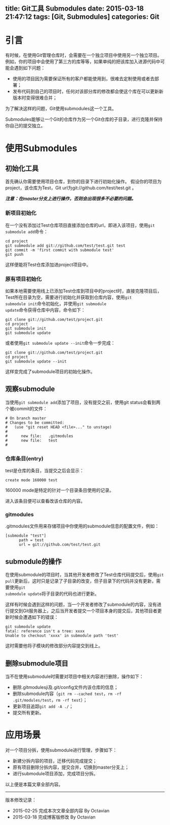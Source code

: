 title: Git工具 Submodules
date: 2015-03-18 21:47:12
tags: [Git, Submodules]
categories: Git
---

# 引言

有时候，在使用Git管理仓库时，会需要在一个独立项目中使用另一个独立项目。例如，你的项目中会使用了第三方的库等等，如果单纯的把该库加入进源代码中可能会遇到如下问题：

+ 使用的项目因为需要保证所有的客户都能使用到，很难去定制使用或者去部署；
+ 发布代码到自己的项目时，任何对该部分库的修改都会使这个库在可以更新新版本时变得很难合并；

为了解决这样的问题，Git使用submodules这一个工具。

Submodules能够让一个Git的仓库作为另一个Git仓库的子目录，进行克隆并保持你自己的提交独立。

# 使用Submodules

## 初始化工具
首先确认你需要使用项目仓库，到你的目录下进行初始化操作。
假设你的项目为project，该仓库为Test，Git url为git://github.com/test/test.git 。

***注意：在master分支上进行操作，否则会出现很多不必要的问题。***

### 新项目初始化
在一个没有添加过Test仓库项目直接添加仓库的url，即进入该项目，使用<code>git submodule add</code>命令：

```
cd project
git submodule add git://github.com/test/test.git test
git commit -m 'first commit with submodule test'
git push
```

这样便能将Test仓库添加进project项目中。

### 原有项目初始化
如果本地需要使用线上已添加Test仓库到项目中的project时，直接克隆项目后，Test所在目录为空，需要进行初始化并获取到仓库内容，使用<code>git submodule init</code>命令初始化，并使用<code>git submodule update</code>命令获得仓库中内容，命令如下：

```
git clone git://github.com/test/project.git
cd project
git submodule init
git submodule update
```
或者使用<code>git submodule update --init</code>命令一步完成：

```
git clone git://github.com/test/project.git
cd project
git submodule update --init
```

这样变完成了submodule项目的初始化操作。

## 观察submodule
当使用<code>git submodule add</code>添加了项目，没有提交之前，使用git status会看到两个被commit的文件：

```
# On branch master
# Changes to be committed:
#   (use "git reset HEAD <file>..." to unstage)
#
#      new file:   .gitmodules
#      new file:   test
#
```

### 仓库条目(entry)
test是仓库的条目，当提交之后会显示：

```
create mode 160000 test
```
160000 mode是特定的针对一个目录条目使用的记录。

进入该条目便可以查看改该仓库的内容。

### gitmodules
.gitmodules文件用来存储项目中你使用的submodule信息的配置文件，例如：

```
[submodule "test"]
      path = test
      url = git://github.com/test/test.git
```

## submodule的操作
在使用submodule的项目时，当其他开发者修改了Test仓库代码提交后，使用<code>git pull</code>更新后，这时只是记录了子目录的改变，但子目录下的代码并没有更新，需要使用<code>git submodule update</code>将子目录的代码也进行更新。

这样有时候会遇到这样的问题，当一个开发者修改了submodule的内容，没有进行提交到Git服务器上，之后当开发者提交一个项目本身的提交后，其他项目者更新时候会遭遇如下的错误：

```
git submodule update
fatal: reference isn't a tree: xxxx
Unable to checkout 'xxxx' in submodule path 'test'
```
这时需要他将子模块的修改部分内容提交到线上。

## 删除submodule项目
当不在使用submodule时需要对项目中相关内容进行删除，操作如下：

+ 删除.gitmodulesji及.git/config文件内该仓库的信息；
+ 删除submodule内容（<code>git rm --cached test</code>，<code>rm -rf .git/modules/test</code>，<code>rm -rf test</code>）；
+ 更新项目追踪<code>git add -A ./</code>；
+ 提交所有更新。

# 应用场景
对一个项目分拆，使用submodule进行管理，步骤如下：

+ 新建分拆内容的项目，迁移代码完成提交；
+ 原有项目删除分拆内容，提交合并，切换到master分支上；
+ 进行submodule项目添加，完成项目分拆。

以上便是本篇文章全部内容。


***

版本修改记录：

+ 2015-02-25 完成本次文章全部内容 By Octavian
+ 2015-03-18 完成博客版修改 By Octavian